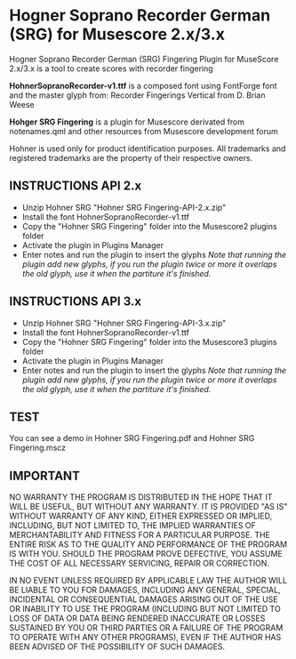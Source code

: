 # Hogner Soprano Recorder German (SRG) for Musescore 2.x/3.x
Hogner Soprano Recorder German (SRG) Fingering Plugin for MuseScore 2.x/3.x is a tool to create scores with recorder fingering

**HohnerSopranoRecorder-v1.ttf** is a composed font using FontForge font and the master glyph from:
Recorder Fingerings Vertical from D. Brian Weese

**Hohger SRG Fingering** is a plugin for Musescore derivated from notenames.qml and other resources from Musescore
development forum

Hohner is used only for product identification purposes.
All trademarks and registered trademarks are the property of their respective owners.

## INSTRUCTIONS API 2.x
- Unzip Hohner SRG "Hohner SRG Fingering-API-2.x.zip"
- Install the font HohnerSopranoRecorder-v1.ttf
- Copy the "Hohner SRG Fingering" folder into the Musescore2 plugins folder
- Activate the plugin in Plugins Manager
- Enter notes and run the plugin to insert the glyphs
*Note that running the plugin add new glyphs, if you run the plugin twice or more it overlaps the old glyph, use it when the partiture it's finished.*

## INSTRUCTIONS API 3.x
- Unzip Hohner SRG "Hohner SRG Fingering-API-3.x.zip"
- Install the font HohnerSopranoRecorder-v1.ttf
- Copy the "Hohner SRG Fingering" folder into the Musescore3 plugins folder
- Activate the plugin in Plugins Manager
- Enter notes and run the plugin to insert the glyphs
*Note that running the plugin add new glyphs, if you run the plugin twice or more it overlaps the old glyph, use it when the partiture it's finished.*

## TEST
You can see a demo in Hohner SRG Fingering.pdf and Hohner SRG Fingering.mscz

## IMPORTANT
NO WARRANTY
THE PROGRAM IS DISTRIBUTED IN THE HOPE THAT IT WILL BE USEFUL, BUT WITHOUT ANY WARRANTY. IT IS PROVIDED "AS IS" WITHOUT WARRANTY OF ANY KIND, EITHER EXPRESSED OR IMPLIED, INCLUDING, BUT NOT LIMITED TO,
THE IMPLIED WARRANTIES OF MERCHANTABILITY AND FITNESS FOR A PARTICULAR PURPOSE. THE ENTIRE RISK AS TO THE QUALITY AND PERFORMANCE OF THE PROGRAM IS WITH YOU. SHOULD THE PROGRAM PROVE DEFECTIVE,
YOU ASSUME THE COST OF ALL NECESSARY SERVICING, REPAIR OR CORRECTION.

IN NO EVENT UNLESS REQUIRED BY APPLICABLE LAW THE AUTHOR WILL BE LIABLE TO YOU FOR DAMAGES, INCLUDING ANY GENERAL,
SPECIAL, INCIDENTAL OR CONSEQUENTIAL DAMAGES ARISING OUT OF THE USE OR INABILITY TO USE THE PROGRAM
(INCLUDING BUT NOT LIMITED TO LOSS OF DATA OR DATA BEING RENDERED INACCURATE OR LOSSES SUSTAINED BY YOU OR THIRD PARTIES
OR A FAILURE OF THE PROGRAM TO OPERATE WITH ANY OTHER PROGRAMS), EVEN IF THE AUTHOR HAS BEEN ADVISED OF THE POSSIBILITY
OF SUCH DAMAGES.
